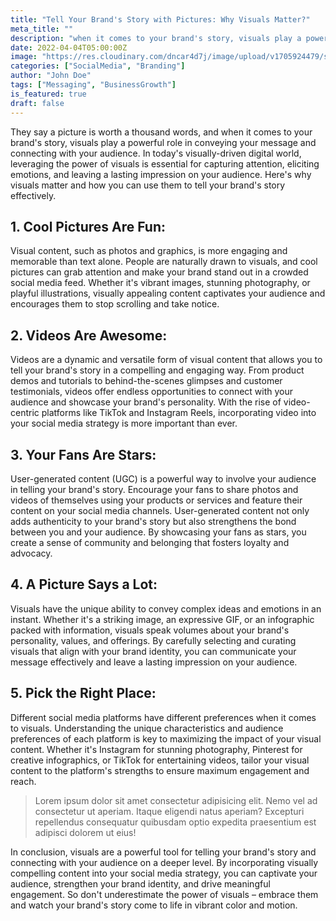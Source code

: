 ```yaml
---
title: "Tell Your Brand's Story with Pictures: Why Visuals Matter?"
meta_title: ""
description: "when it comes to your brand's story, visuals play a powerful role in conveying your message"
date: 2022-04-04T05:00:00Z
image: "https://res.cloudinary.com/dncar4d7j/image/upload/v1705924479/samples/man-on-a-escalator.jpg"
categories: ["SocialMedia", "Branding"]
author: "John Doe"
tags: ["Messaging", "BusinessGrowth"]
is_featured: true
draft: false
---
```


They say a picture is worth a thousand words, and when it comes to your brand's story, visuals play a powerful role in conveying your message and connecting with your audience. In today's visually-driven digital world, leveraging the power of visuals is essential for capturing attention, eliciting emotions, and leaving a lasting impression on your audience. 
Here's why visuals matter and how you can use them to tell your brand's story effectively.

## 1. Cool Pictures Are Fun:
Visual content, such as photos and graphics, is more engaging and memorable than text alone. People are naturally drawn to visuals, and cool pictures can grab attention and make your brand stand out in a crowded social media feed. Whether it's vibrant images, stunning photography, or playful illustrations, visually appealing content captivates your audience and encourages them to stop scrolling and take notice.

## 2. Videos Are Awesome:
Videos are a dynamic and versatile form of visual content that allows you to tell your brand's story in a compelling and engaging way. From product demos and tutorials to behind-the-scenes glimpses and customer testimonials, videos offer endless opportunities to connect with your audience and showcase your brand's personality. With the rise of video-centric platforms like TikTok and Instagram Reels, incorporating video into your social media strategy is more important than ever.

## 3. Your Fans Are Stars:
User-generated content (UGC) is a powerful way to involve your audience in telling your brand's story. Encourage your fans to share photos and videos of themselves using your products or services and feature their content on your social media channels. User-generated content not only adds authenticity to your brand's story but also strengthens the bond between you and your audience. By showcasing your fans as stars, you create a sense of community and belonging that fosters loyalty and advocacy.

## 4. A Picture Says a Lot: 
Visuals have the unique ability to convey complex ideas and emotions in an instant. Whether it's a striking image, an expressive GIF, or an infographic packed with information, visuals speak volumes about your brand's personality, values, and offerings. By carefully selecting and curating visuals that align with your brand identity, you can communicate your message effectively and leave a lasting impression on your audience.

## 5. Pick the Right Place: 
Different social media platforms have different preferences when it comes to visuals. Understanding the unique characteristics and audience preferences of each platform is key to maximizing the impact of your visual content. Whether it's Instagram for stunning photography, Pinterest for creative infographics, or TikTok for entertaining videos, tailor your visual content to the platform's strengths to ensure maximum engagement and reach.

> Lorem ipsum dolor sit amet consectetur adipisicing elit. Nemo vel ad consectetur ut aperiam. Itaque eligendi natus aperiam? Excepturi repellendus consequatur quibusdam optio expedita praesentium est adipisci dolorem ut eius!

In conclusion, visuals are a powerful tool for telling your brand's story and connecting with your audience on a deeper level. By incorporating visually compelling content into your social media strategy, you can captivate your audience, strengthen your brand identity, and drive meaningful engagement. So don't underestimate the power of visuals – embrace them and watch your brand's story come to life in vibrant color and motion.
